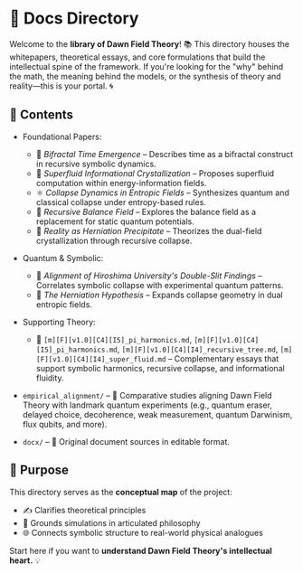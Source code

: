 # 📘 Docs Directory

Welcome to the **library of Dawn Field Theory**! 📚 This directory houses the whitepapers, theoretical essays, and core formulations that build the intellectual spine of the framework. If you're looking for the "why" behind the math, the meaning behind the models, or the synthesis of theory and reality—this is your portal. 🌀

## 📁 Contents

* Foundational Papers:

  * 🧪 *Bifractal Time Emergence* – Describes time as a bifractal construct in recursive symbolic dynamics.
  * 🌊 *Superfluid Informational Crystallization* – Proposes superfluid computation within energy-information fields.
  * ⚛️ *Collapse Dynamics in Entropic Fields* – Synthesizes quantum and classical collapse under entropy-based rules.
  * 🔄 *Recursive Balance Field* – Explores the balance field as a replacement for static quantum potentials.
  * 🧠 *Reality as Herniation Precipitate* – Theorizes the dual-field crystallization through recursive collapse.

* Quantum & Symbolic:

  * 🔬 *Alignment of Hiroshima University's Double-Slit Findings* – Correlates symbolic collapse with experimental quantum patterns.
  * 🧿 *The Herniation Hypothesis* – Expands collapse geometry in dual entropic fields.

* Supporting Theory:

  * 🔢 `[m][F][v1.0][C4][I5]_pi_harmonics.md`, `[m][F][v1.0][C4][I5]_pi_harmonics.md`, `[m][F][v1.0][C4][I4]_recursive_tree.md`, `[m][F][v1.0][C4][I4]_super_fluid.md` – Complementary essays that support symbolic harmonics, recursive collapse, and informational fluidity.

* `empirical_alignment/` – 🔬 Comparative studies aligning Dawn Field Theory with landmark quantum experiments (e.g., quantum eraser, delayed choice, decoherence, weak measurement, quantum Darwinism, flux qubits, and more).

* `docx/` – 📄 Original document sources in editable format.

## 🎯 Purpose

This directory serves as the **conceptual map** of the project:

* ✍️ Clarifies theoretical principles
* 🧩 Grounds simulations in articulated philosophy
* 🌐 Connects symbolic structure to real-world physical analogues

Start here if you want to **understand Dawn Field Theory's intellectual heart.** 💡
